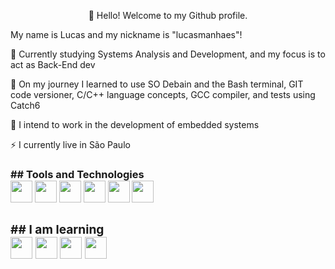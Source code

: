 <p align="center">👋 Hello! Welcome to my Github profile.
          
<p> My name is Lucas and my nickname is "lucasmanhaes"!

<p>🔭 Currently studying Systems Analysis and Development, and my focus is to act as Back-End dev

<p>🌱 On my journey I learned to use SO Debain and the Bash terminal, GIT code versioner, C/C++ language concepts, GCC compiler, and tests using Catch6

<p>🤔 I intend to work in the development of embedded systems

<p>⚡ I currently live in São Paulo

<h3>## Tools and Technologies

<div display"flex">          
<img style="width: 35px; height: 35px;" src="https://cdn.jsdelivr.net/gh/devicons/devicon/icons/debian/debian-plain-wordmark.svg" />
<img style="width: 35px; height: 35px;" src="https://cdn.jsdelivr.net/gh/devicons/devicon/icons/bash/bash-original.svg" />
<img style="width: 35px; height: 35px;" src="https://cdn.jsdelivr.net/gh/devicons/devicon/icons/git/git-original.svg" />          
<img style="width: 35px; height: 35px;" src="https://cdn.jsdelivr.net/gh/devicons/devicon/icons/c/c-original.svg" />
<img style="width: 35px; height: 35px;" src="https://cdn.jsdelivr.net/gh/devicons/devicon/icons/cplusplus/cplusplus-original.svg" />
<img style="width: 35px; height: 35px;" src="https://cdn.jsdelivr.net/gh/devicons/devicon/icons/gcc/gcc-original.svg" />
          
<div/>          

<h3>## I am learning

<div display"flex">           
<img style="width: 35px; height: 35px;" src="https://cdn.jsdelivr.net/gh/devicons/devicon/icons/python/python-original.svg" />
<img style="width: 35px; height: 35px;" src="https://cdn.jsdelivr.net/gh/devicons/devicon/icons/java/java-original.svg" />
<img style="width: 35px; height: 35px;" src="https://cdn.jsdelivr.net/gh/devicons/devicon/icons/mysql/mysql-original.svg" />  
<img style="width: 35px; height: 35px;" src="https://cdn.jsdelivr.net/gh/devicons/devicon/icons/docker/docker-original.svg" />   
<div/>      
